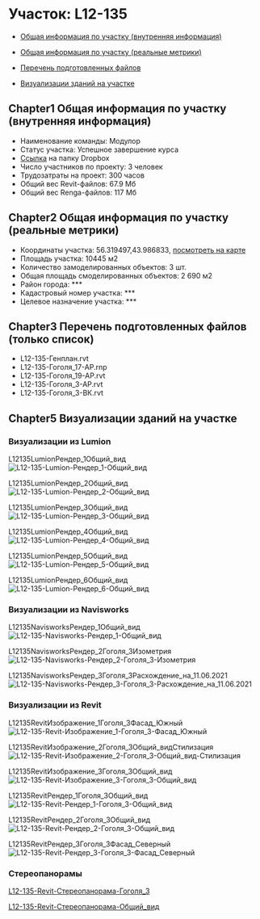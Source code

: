 # Участок: L12-135

* [Общая информация по участку (внутренняя информация)](#Chapter1)

* [Общая информация по участку (реальные метрики)](#Chapter2)

* [Перечень подготовленных файлов](#Chapter3)

* [Визуализации зданий на участке](#Chapter5)

## <a id="test">Chapter1</a> Общая информация по участку (внутренняя информация)
+ Наименование команды: Модулор
+ Статус участка: Успешное завершение курса
+ [Ссылка](https://www.dropbox.com/sh/wvvgv1nw1iqred9/AADGn4e-h53IY7LR9kcDNdwxa/L12_135?dl=0) на папку Dropbox
+ Число участников по проекту: 3 человек
+ Трудозатраты на проект: 300 часов
+ Общий вес Revit-файлов: 67.9 Мб
+ Общий вес Renga-файлов: 117 Мб
## <a id="test">Chapter2</a> Общая информация по участку (реальные метрики)
+ Координаты участка: 56.319497,43.986833, [посмотреть на карте](https://yandex.ru/maps/47/nizhny-novgorod/?ll=56.319497%2C43.986833&z=19)
+ Площадь участка: 10445 м2
+ Количество замоделированных объектов: 3 шт.
+ Общая площадь смоделированных объектов: 2 690 м2
+ Район города: *** 
+ Кадастровый номер участка: *** 
+ Целевое назначение участка: *** 
## <a id="test">Chapter3</a> Перечень подготовленных файлов (только список)
+ L12-135-Генплан.rvt
+ L12-135-Гоголя_17-АР.rnp
+ L12-135-Гоголя_19-АР.rvt
+ L12-135-Гоголя_3-АР.rvt
+ L12-135-Гоголя_3-ВК.rvt
## <a id="test">Chapter5</a> Визуализации зданий на участке
### Визуализации из Lumion
L12135LumionРендер_1Общий_вид
![L12-135-Lumion-Рендер_1-Общий_вид](/Images/L12_135/L12-135-Lumion-Рендер_1-Общий_вид_Compressed.jpg)

L12135LumionРендер_2Общий_вид
![L12-135-Lumion-Рендер_2-Общий_вид](/Images/L12_135/L12-135-Lumion-Рендер_2-Общий_вид_Compressed.jpg)

L12135LumionРендер_3Общий_вид
![L12-135-Lumion-Рендер_3-Общий_вид](/Images/L12_135/L12-135-Lumion-Рендер_3-Общий_вид_Compressed.jpg)

L12135LumionРендер_4Общий_вид
![L12-135-Lumion-Рендер_4-Общий_вид](/Images/L12_135/L12-135-Lumion-Рендер_4-Общий_вид_Compressed.jpg)

L12135LumionРендер_5Общий_вид
![L12-135-Lumion-Рендер_5-Общий_вид](/Images/L12_135/L12-135-Lumion-Рендер_5-Общий_вид_Compressed.jpg)

L12135LumionРендер_6Общий_вид
![L12-135-Lumion-Рендер_6-Общий_вид](/Images/L12_135/L12-135-Lumion-Рендер_6-Общий_вид_Compressed.jpg)

### Визуализации из Navisworks
L12135NavisworksРендер_1Общий_вид
![L12-135-Navisworks-Рендер_1-Общий_вид](/Images/L12_135/L12-135-Navisworks-Рендер_1-Общий_вид_Compressed.jpg)

L12135NavisworksРендер_2Гоголя_3Изометрия
![L12-135-Navisworks-Рендер_2-Гоголя_3-Изометрия](/Images/L12_135/L12-135-Navisworks-Рендер_2-Гоголя_3-Изометрия_Compressed.jpg)

L12135NavisworksРендер_3Гоголя_3Расхождение_на_11.06.2021
![L12-135-Navisworks-Рендер_3-Гоголя_3-Расхождение_на_11.06.2021](/Images/L12_135/L12-135-Navisworks-Рендер_3-Гоголя_3-Расхождение_на_11.06.2021_Compressed.jpg)

### Визуализации из Revit
L12135RevitИзображение_1Гоголя_3Фасад_Южный
![L12-135-Revit-Изображение_1-Гоголя_3-Фасад_Южный](/Images/L12_135/L12-135-Revit-Изображение_1-Гоголя_3-Фасад_Южный_Compressed.jpg)

L12135RevitИзображение_2Гоголя_3Общий_видСтилизация
![L12-135-Revit-Изображение_2-Гоголя_3-Общий_вид-Стилизация](/Images/L12_135/L12-135-Revit-Изображение_2-Гоголя_3-Общий_вид-Стилизация_Compressed.jpg)

L12135RevitИзображение_3Гоголя_3Общий_вид
![L12-135-Revit-Изображение_3-Гоголя_3-Общий_вид](/Images/L12_135/L12-135-Revit-Изображение_3-Гоголя_3-Общий_вид_Compressed.jpg)

L12135RevitРендер_1Гоголя_3Общий_вид
![L12-135-Revit-Рендер_1-Гоголя_3-Общий_вид](/Images/L12_135/L12-135-Revit-Рендер_1-Гоголя_3-Общий_вид_Compressed.jpg)

L12135RevitРендер_2Гоголя_3Общий_вид
![L12-135-Revit-Рендер_2-Гоголя_3-Общий_вид](/Images/L12_135/L12-135-Revit-Рендер_2-Гоголя_3-Общий_вид_Compressed.jpg)

L12135RevitРендер_3Гоголя_3Фасад_Северный
![L12-135-Revit-Рендер_3-Гоголя_3-Фасад_Северный](/Images/L12_135/L12-135-Revit-Рендер_3-Гоголя_3-Фасад_Северный_Compressed.jpg)

### Стереопанорамы
[L12-135-Revit-Стереопанорама-Гоголя_3](https://pano.autodesk.com/pano.html?url=jpgs/fc38f227-ab3f-4592-92a0-3c9ee8f6f059&version=2)

[L12-135-Revit-Стереопанорама-Общий_вид](https://pano.autodesk.com/pano.html?url=jpgs/c0bfa23b-3356-4d89-9f11-1048653982f4&version=2)

